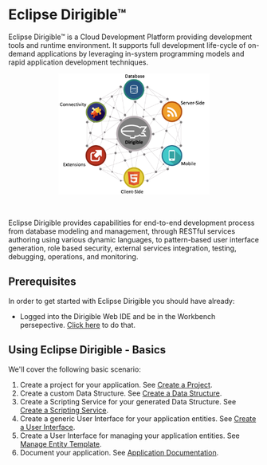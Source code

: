 # Eclipse Dirigible™

Eclipse Dirigible™ is a Cloud Development Platform providing development tools and runtime environment. It supports full development life-cycle of on-demand applications by leveraging in-system programming models and rapid application development techniques.

<p align="center">
  <img src="images/dirigibleDiagram.png" width="60%" alt="dirigible logo"/>
</p>

<br>

Eclipse Dirigible provides capabilities for end-to-end development process from database modeling and management, through RESTful services authoring using various dynamic languages, to pattern-based user interface generation, role based security, external services integration, testing, debugging, operations, and monitoring.

## Prerequisites

In order to get started with Eclipse Dirigible you should have already:

* Logged into the Dirigible Web IDE and be in the Workbench persepective. [Click here][1] to do that.

## Using Eclipse Dirigible - Basics

We'll cover the following basic scenario:

1. Create a project for your application. See [Create a Project][2].
2. Create a custom Data Structure. See [Create a Data Structure][3].
3. Create a Scripting Service for your generated Data Structure. See [Create a Scripting Service][4].
4. Create a generic User Interface for your application entities. See [Create a User Interface][5].
5. Create a User Interface for managing your application entities. See [Manage Entity Template][6].
6. Document your application. See [Application Documentation][7].


[1]: http://dirigible.eclipse.org/
[2]: https://github.com/dirigiblelabs/curriculum/tree/master/NikolayMateev/WrittenDocumentation/Dirigible-Basics/ProjectCreation.md
[3]: https://github.com/dirigiblelabs/curriculum/tree/master/NikolayMateev/WrittenDocumentation/Dirigible-Basics/DataStructures.md
[4]: https://github.com/dirigiblelabs/curriculum/tree/master/NikolayMateev/WrittenDocumentation/Dirigible-Basics/ScriptingServices.md
[5]: https://github.com/dirigiblelabs/curriculum/tree/master/NikolayMateev/WrittenDocumentation/Dirigible-Basics/UserInterfaces.md
[6]: https://github.com/dirigiblelabs/curriculum/tree/master/NikolayMateev/WrittenDocumentation/Dirigible-Basics/ManagingEntityTemplates.md
[7]: https://github.com/dirigiblelabs/curriculum/tree/master/NikolayMateev/WrittenDocumentation/Dirigible-Basics/ApplicationDocumentation.md
